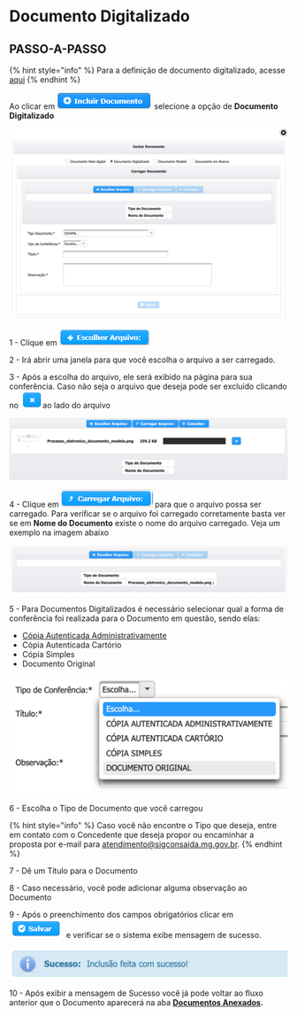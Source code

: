 # Documento Digitalizado

## PASSO-A-PASSO

{% hint style="info" %}
Para a definição de documento digitalizado, acesse [aqui](https://manual.sigconsaida.mg.gov.br/processo-eletronico/processo-eletronico#documento-digitalizado)
{% endhint %}

Ao clicar em ![](../../.gitbook/assets/incluir-documento.png) selecione a opção de **Documento Digitalizado**

![](../../.gitbook/assets/processo_eletronico_documento_digitalizado_1.png)

1 - Clique em ![](../../.gitbook/assets/escolher-arquivo.png) 

2 - Irá abrir uma janela para que você escolha o arquivo a ser carregado.

3 - Após a escolha do arquivo, ele será exibido na página para sua conferência. Caso não seja o arquivo que deseja pode ser excluído clicando no ![](../../.gitbook/assets/x.png)ao lado do arquivo

![Escolher arquivo a ser carregado](../../.gitbook/assets/processo_eletronico_carregar_arquivo.png)

4 - Clique em ![](../../.gitbook/assets/carregar-arquivo.png) para que o arquivo possa ser carregado. Para verificar se o arquivo foi carregado corretamente basta ver se em **Nome do Documento** existe o nome do arquivo carregado. Veja um exemplo na imagem abaixo

![Arquivo carregado](../../.gitbook/assets/processo_eletronico_carregar_arquivo2.png)

5 - Para Documentos Digitalizados é necessário selecionar qual a forma de conferência foi realizada para o Documento em questão, sendo elas: 

* [Cópia Autenticada Administrativamente](https://manual.sigconsaida.mg.gov.br/processo-eletronico/processo-eletronico#copia-autenticada-administrativamente)
* Cópia Autenticada Cartório
* Cópia Simples
* Documento Original

![](../../.gitbook/assets/processo_eletronico_documento_digitalizado_tipo_confere-ncia.png)

6 - Escolha o Tipo de Documento que você carregou

{% hint style="info" %}
Caso você não encontre o Tipo que deseja, entre em contato com o Concedente que deseja propor ou encaminhar a proposta por e-mail para atendimento@sigconsaida.mg.gov.br.
{% endhint %}

7 - Dê um Título para o Documento

8 - Caso necessário, você pode adicionar alguma observação ao Documento

9 - Após o preenchimento dos campos obrigatórios clicar em ![](../../.gitbook/assets/salvar%20%281%29.png)  e verificar se o sistema exibe mensagem de sucesso. 

![](../../.gitbook/assets/processo_eletronico_arquivo_anexado_sucesso.png)

10 - Após exibir a mensagem de Sucesso você já pode voltar ao fluxo anterior que o Documento aparecerá na aba [**Documentos Anexados**](../../convenios/proposta/documentos-anexados.md)**.**

